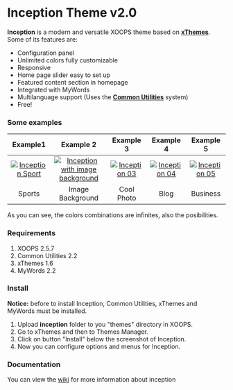 Inception Theme v2.0
=========

__Inception__ is a modern and versatile XOOPS theme based on __[xThemes](https://github.com/bitcero/xthemes)__. Some of its features are:

* Configuration panel
* Unlimited colors fully customizable
* Responsive
* Home page slider easy to set up
* Featured content section in homepage
* Integrated with MyWords
* Multilanguage support (Uses the __[Common Utilities](https://github.com/bitcero/rmcommon)__ system)
* Free!

### Some examples

| Example1 | Example 2 | Example 3 | Example 4 | Example 5 |
|:-------:|:-------:|:-------:|:-------:|:-------:|
| [![Inception Sport](http://redmexico.com.mx/images/inception-01-th.jpg)](http://redmexico.com.mx/images/inception-01.jpg) | [![Inception with image background](http://redmexico.com.mx/images/inception-02-th.jpg)](http://redmexico.com.mx/images/inception-02.jpg) | [![Inception 03](http://redmexico.com.mx/images/inception-03-th.jpg)](http://redmexico.com.mx/images/inception-03.jpg) | [![Inception 04](http://redmexico.com.mx/images/inception-04-th.jpg)](http://redmexico.com.mx/images/inception-04.jpg) | [![Inception 05](http://redmexico.com.mx/images/inception-05-th.jpg)](http://redmexico.com.mx/images/inception-05.jpg) |
| Sports | Image Background | Cool Photo | Blog | Business |

As you can see, the colors combinations are infinites, also the posibilities.

### Requirements

1. XOOPS 2.5.7
2. Common Utilities 2.2
3. xThemes 1.6
4. MyWords 2.2

### Install
__Notice:__ before to install Inception, Common Utilities, xThemes and MyWords must be installed.

1. Upload __inception__ folder to you "themes" directory in XOOPS.
2. Go to xThemes and then to Themes Manager.
3. Click on button "Install" below the screenshot of Inception.
4. Now you can configure options and menus for Inception.

### Documentation
You can view the [wiki](http://github.com/bitcero/inception/wiki) for more information about inception
